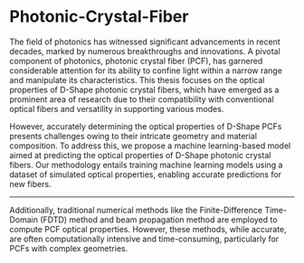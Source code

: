 # Photonic-Crystal-Fiber
The field of photonics has witnessed significant advancements in recent decades, marked by 
numerous breakthroughs and innovations. A pivotal component of photonics, photonic crystal 
fiber (PCF), has garnered considerable attention for its ability to confine light within a narrow 
range and manipulate its characteristics. This thesis focuses on the optical properties of D-Shape 
photonic crystal fibers, which have emerged as a prominent area of research due to their 
compatibility with conventional optical fibers and versatility in supporting various modes. 
 
However, accurately determining the optical properties of D-Shape PCFs presents challenges 
owing to their intricate geometry and material composition. To address this, we propose a machine 
learning-based model aimed at predicting the optical properties of D-Shape photonic crystal fibers. 
Our methodology entails training machine learning models using a dataset of simulated optical 
properties, enabling accurate predictions for new fibers. 

----------------------------------------------------------------

Additionally, traditional numerical methods like the Finite-Difference Time-Domain (FDTD) 
method and beam propagation method are employed to compute PCF optical properties. However, 
these methods, while accurate, are often computationally intensive and time-consuming, 
particularly for PCFs with complex geometries. 
